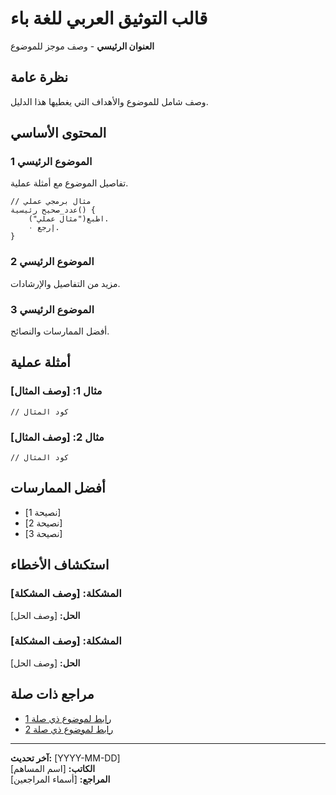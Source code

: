 # قالب التوثيق العربي للغة باء

**العنوان الرئيسي** - وصف موجز للموضوع

## نظرة عامة

وصف شامل للموضوع والأهداف التي يغطيها هذا الدليل.

## المحتوى الأساسي

### الموضوع الرئيسي 1
تفاصيل الموضوع مع أمثلة عملية.

```baa
// مثال برمجي عملي
عدد_صحيح رئيسية() {
    اطبع("مثال عملي").
    إرجع ٠.
}
```

### الموضوع الرئيسي 2
مزيد من التفاصيل والإرشادات.

### الموضوع الرئيسي 3
أفضل الممارسات والنصائح.

## أمثلة عملية

### مثال 1: [وصف المثال]
```baa
// كود المثال
```

### مثال 2: [وصف المثال]
```baa
// كود المثال
```

## أفضل الممارسات

- [نصيحة 1]
- [نصيحة 2]
- [نصيحة 3]

## استكشاف الأخطاء

### المشكلة: [وصف المشكلة]
**الحل:** [وصف الحل]

### المشكلة: [وصف المشكلة]
**الحل:** [وصف الحل]

## مراجع ذات صلة

- [رابط لموضوع ذي صلة 1](مسار/الملف.md)
- [رابط لموضوع ذي صلة 2](مسار/الملف.md)

---

**آخر تحديث:** [YYYY-MM-DD]  
**الكاتب:** [اسم المساهم]  
**المراجع:** [أسماء المراجعين]
